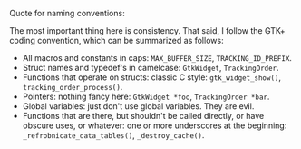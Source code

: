 Quote for naming conventions:

The most important thing here is consistency. That said, I follow the GTK+ coding convention, which can be summarized as follows:
 - All macros and constants in caps: `MAX_BUFFER_SIZE`, `TRACKING_ID_PREFIX`.
 - Struct names and typedef's in camelcase: `GtkWidget`, `TrackingOrder`.
 - Functions that operate on structs: classic C style: `gtk_widget_show()`, `tracking_order_process()`.
 - Pointers: nothing fancy here: `GtkWidget *foo`, `TrackingOrder *bar`.
 - Global variables: just don't use global variables. They are evil.
 - Functions that are there, but shouldn't be called directly, or have obscure uses, or whatever: one or more underscores at the beginning: `_refrobnicate_data_tables()`, `_destroy_cache()`.